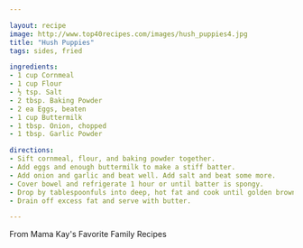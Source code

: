 ```yaml
---

layout: recipe
image: http://www.top40recipes.com/images/hush_puppies4.jpg
title: "Hush Puppies"
tags: sides, fried

ingredients:
- 1 cup Cornmeal
- 1 cup Flour
- ½ tsp. Salt
- 2 tbsp. Baking Powder
- 2 ea Eggs, beaten
- 1 cup Buttermilk
- 1 tbsp. Onion, chopped
- 1 tbsp. Garlic Powder

directions:
- Sift cornmeal, flour, and baking powder together.
- Add eggs and enough buttermilk to make a stiff batter.
- Add onion and garlic and beat well. Add salt and beat some more.
- Cover bowel and refrigerate 1 hour or until batter is spongy.
- Drop by tablespoonfuls into deep, hot fat and cook until golden brown.
- Drain off excess fat and serve with butter.

---
```


From Mama Kay's Favorite Family Recipes